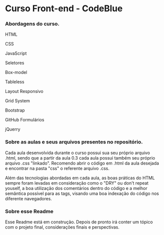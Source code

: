 # Curso Front-end - CodeBlue

### Abordagens do curso.

HTML

CSS

JavaScript

Seletores

Box-model

Tableless

Layout Responsivo

Grid System

Bootstrap

GitHub
Formulários

jQuerry

### Sobre as aulas e seus arquivos presentes no repositório.

Cada aula desenvolvida durante o curso possui sua seu próprio arquivo .html, sendo que a partir da aula 0.3 cada aula possui também seu próprio arquivo .css "linkado". Recomendo abrir o código em .html da aula desejada e encontrar na pasta "css" o referente arquivo .css.

Além das tecnologias abordadas em cada aula, as boas práticas do HTML sempre foram levadas em consideração como o "DRY" ou don't repeat youself, a boa utilização dos comentários dentro do código e a melhor semântica possível para as tags, visando uma boa indexação do código nos diferente navegadores.

### Sobre esse Readme

Esse Readme está em construção. Depois de pronto irá conter um tópico com o projeto final, considerações finais e perspectivas.

